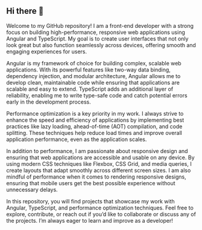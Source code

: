 ## Hi there 👋

Welcome to my GitHub repository! I am a front-end developer with a strong focus on building high-performance, responsive web applications using Angular and TypeScript. My goal is to create user interfaces that not only look great but also function seamlessly across devices, offering smooth and engaging experiences for users.

Angular is my framework of choice for building complex, scalable web applications. With its powerful features like two-way data binding, dependency injection, and modular architecture, Angular allows me to develop clean, maintainable code while ensuring that applications are scalable and easy to extend. TypeScript adds an additional layer of reliability, enabling me to write type-safe code and catch potential errors early in the development process.

Performance optimization is a key priority in my work. I always strive to enhance the speed and efficiency of applications by implementing best practices like lazy loading, ahead-of-time (AOT) compilation, and code splitting. These techniques help reduce load times and improve overall application performance, even as the application scales.

In addition to performance, I am passionate about responsive design and ensuring that web applications are accessible and usable on any device. By using modern CSS techniques like Flexbox, CSS Grid, and media queries, I create layouts that adapt smoothly across different screen sizes. I am also mindful of performance when it comes to rendering responsive designs, ensuring that mobile users get the best possible experience without unnecessary delays.

In this repository, you will find projects that showcase my work with Angular, TypeScript, and performance optimization techniques. Feel free to explore, contribute, or reach out if you’d like to collaborate or discuss any of the projects. I’m always eager to learn and improve as a developer!
